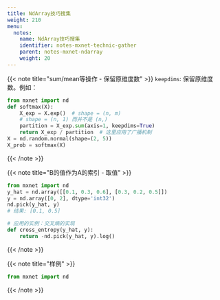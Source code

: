 ```yaml
---
title: NdArray技巧搜集
weight: 210
menu:
  notes:
    name: NdArray技巧搜集
    identifier: notes-mxnet-technic-gather
    parent: notes-mxnet-ndarray
    weight: 20
---
```


{{< note title="sum/mean等操作 - 保留原维度数" >}}
`keepdims`: 保留原维度数。例如： 
```python
from mxnet import nd
def softmax(X):
    X_exp = X.exp()  # shape = (n, m)
    # shape = (n, 1) 而并不是 (n,)
    partition = X_exp.sum(axis=1, keepdims=True)  
    return X_exp / partition  # 这里应用了广播机制
X = nd.random.normal(shape=(2, 5))
X_prob = softmax(X)

```
{{< /note >}}


{{< note title="B的值作为A的索引 - 取值" >}}

```python
from mxnet import nd
y_hat = nd.array([[0.1, 0.3, 0.6], [0.3, 0.2, 0.5]])
y = nd.array([0, 2], dtype='int32')
nd.pick(y_hat, y)
# 结果: [0.1, 0.5]

# 应用的实例：交叉熵的实现
def cross_entropy(y_hat, y):
    return -nd.pick(y_hat, y).log()
```
{{< /note >}}


{{< note title="样例" >}}

```python
from mxnet import nd
```
{{< /note >}}
